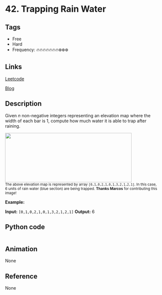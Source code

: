 # 42. Trapping Rain Water

## Tags

- Free
- Hard
- Frequency: :fire::fire::fire::fire::fire::fire::fire::snowflake::snowflake::snowflake:

## Links

[Leetcode](https://leetcode.com/problems/trapping-rain-water/description/)

[Blog](http://206.81.6.248:12306/leetcode/trapping-rain-water/description)

## Description

Given <em>n</em> non-negative integers representing an elevation map where the width of each bar is 1, compute how much water it is able to trap after raining.

<img src="https://assets.leetcode.com/uploads/2018/10/22/rainwatertrap.png" style="width: 412px; height: 161px;"/><br/>
<small>The above elevation map is represented by array <code>[0,1,0,2,1,0,1,3,2,1,2,1]</code>. In this case, 6 units of rain water (blue section) are being trapped. <strong>Thanks Marcos</strong> for contributing this image!</small>

<strong>Example:</strong>

<strong>Input:</strong> <code>[0,1,0,2,1,0,1,3,2,1,2,1]</code>
<strong>Output:</strong> 6

## Python code

```python

```

## Animation

None

## Reference

None
